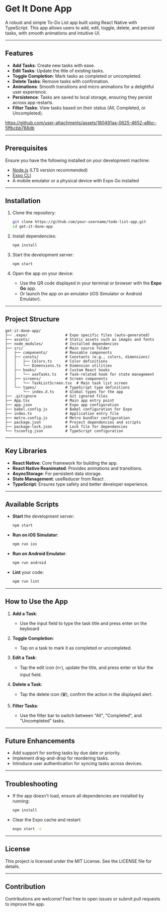 # Get It Done App

A robust and simple To-Do List app built using React Native with TypeScript. This app allows users to add, edit, toggle, delete, and persist tasks, with smooth animations and intuitive UI.

---

## Features

- **Add Tasks**: Create new tasks with ease.
- **Edit Tasks**: Update the title of existing tasks.
- **Toggle Completion**: Mark tasks as completed or uncompleted.
- **Delete Tasks**: Remove tasks with confirmation.
- **Animations**: Smooth transitions and micro animations for a delightful user experience.
- **Persistence**: Tasks are saved to local storage, ensuring they persist across app restarts.
- **Filter Tasks**: View tasks based on their status (All, Completed, or Uncompleted).
  
https://github.com/user-attachments/assets/180491aa-0625-4652-a8bc-5ffbcbb788db

---

## Prerequisites

Ensure you have the following installed on your development machine:

- [Node.js](https://nodejs.org/) (LTS version recommended)
- [Expo CLI](https://docs.expo.dev/get-started/installation/)
- A mobile emulator or a physical device with Expo Go installed

---

## Installation

1. Clone the repository:
   ```bash
   git clone https://github.com/your-username/todo-list-app.git
   cd get-it-done-app
   ```

2. Install dependencies:
   ```bash
   npm install
   ```

3. Start the development server:
   ```bash
   npm start
   ```

4. Open the app on your device:
   - Use the QR code displayed in your terminal or browser with the **Expo Go** app.
   - Or launch the app on an emulator (iOS Simulator or Android Emulator).

---

## Project Structure

```plaintext
get-it-done-app/
├── .expo/                 # Expo specific files (auto-generated)
├── assets/                # Static assets such as images and fonts
├── node_modules/          # Installed dependencies
├── src/                   # Main source folder
│   ├── components/        # Reusable components
│   ├── consts/            # Constants (e.g., colors, dimensions)
│   │   ├── Colors.ts      # Color definitions
│   │   └── Dimensions.ts  # Dimension utilities
│   ├── hooks/             # Custom React hooks
│   │   └── useTasks.ts    # Task-related hook for state management
│   ├── screens/           # Screen components
│   │   └── TaskListScreen.tsx  # Main task list screen
│   └── types/             # TypeScript type definitions
│       └── index.d.ts     # Global types for the app
├── .gitignore             # Git ignored files
├── App.tsx                # Main app entry point
├── app.json               # Expo app configuration
├── babel.config.js        # Babel configuration for Expo
├── index.ts               # Application entry file
├── metro.config.js        # Metro bundler configuration
├── package.json           # Project dependencies and scripts
├── package-lock.json      # Lock file for dependencies
└── tsconfig.json          # TypeScript configuration
```

---

## Key Libraries

- **React Native**: Core framework for building the app.
- **React Native Reanimated**: Provides animations and transitions.
- **AsyncStorage**: For persistent data storage.
- **State Management**: useReducer from React .
- **TypeScript**: Ensures type safety and better developer experience.

---

## Available Scripts

- **Start** the development server:
  ```bash
  npm start
  ```

- **Run on iOS Simulator**:
  ```bash
  npm run ios
  ```

- **Run on Android Emulator**:
  ```bash
  npm run android
  ```

- **Lint** your code:
  ```bash
  npm run lint
  ```

---

## How to Use the App

1. **Add a Task**:
   - Use the input field to type the task title and press enter on the keyboard 

2. **Toggle Completion**:
   - Tap on a task to mark it as completed or uncompleted.

3. **Edit a Task**:
   - Tap the edit icon (✏️), update the title, and press enter or blur the input field.

4. **Delete a Task**:
   - Tap the delete icon (🗑️), confirm the action in the displayed alert.

5. **Filter Tasks**:
   - Use the filter bar to switch between "All", "Completed", and "Uncompleted" tasks.

---

## Future Enhancements

- Add support for sorting tasks by due date or priority.
- Implement drag-and-drop for reordering tasks.
- Introduce user authentication for syncing tasks across devices.

---

## Troubleshooting

- If the app doesn't load, ensure all dependencies are installed by running:
  ```bash
  npm install
  ```

- Clear the Expo cache and restart:
  ```bash
  expo start -c
  ```

---

## License

This project is licensed under the MIT License. See the LICENSE file for details.

---

## Contribution

Contributions are welcome! Feel free to open issues or submit pull requests to improve the app.

